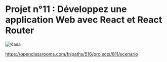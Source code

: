 # Projet n°11 : Développez une application Web avec React et React Router

![Kasa](https://user.oc-static.com/upload/2023/04/03/1680512368252_Kasa%20logo.png)

https://openclassrooms.com/fr/paths/516/projects/811/scenario
